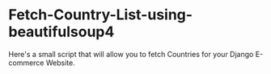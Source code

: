 # Fetch-Country-List-using-beautifulsoup4
Here's a small script that will allow you to fetch Countries for your Django E-commerce Website.
